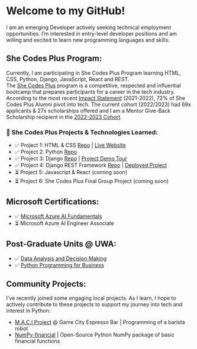 # Welcome to my GitHub!

I am an emerging Developer actively seeking technical employment opportunities. I’m interested in entry-level developer positions and am willing and excited to learn new programming languages and skills.

## She Codes Plus Program:
Currently, I am participating in She Codes Plus Program learning HTML, CSS, Python, Django, JavaScript, React and REST. <br>The [She Codes Plus](https://shecodes.com.au/program/plus/) program is a competitive, respected and influential bootcamp that prepares participants for a career in the tech industry. According to the most recent [Impact Statement](https://shecodes.com.au/impact/) (2021-2022), 72% of She Codes Plus Alumni pivot into tech. The current cohort (2022/2023) had 69x applicants & 27x scholarships offered and I am a Mentor Give-Back Scholarship recipient in the [2022-2023 Cohort](https://shecodes.com.au/blog/introducing-the-she-codes-plus-cohort-for-perth-2022-2023/).

### 🌱 She Codes Plus Projects & Technologies Learned:
- ✅ Project 1: HTML & CSS [Repo](https://github.com/Ms-KL/Ms-KL.github.io) | [Live Website](https://ms-kl.github.io/)
- ✅ Project 2: Python [Repo](https://github.com/Ms-KL/she-codes-python-weather-project-Ms-KL)
- ✅ Project 3: Django [Repo](https://github.com/Ms-KL/she-codes-django-news-project-Ms-KL) | [Project Demo Tour](https://www.loom.com/share/fa6a7813a17f41b69c7a54d8ddf87a7a)
- ✅ Project 4: Django REST Framework [Repo](https://github.com/Ms-KL/she-codes-crowdfunding-api-project-Ms-KL) | [Deployed Project](https://icy-dew-540.fly.dev/)
- ⏳ Project 5: Javascript & React (coming soon)
- ⏳ Project 6: She Codes Plus Final Group Project (coming soon)

## Microsoft Certifications:
- ✅ [Microsoft
Azure AI Fundamentals](https://www.credly.com/badges/cf1a19d2-5f6e-49d2-9524-5eb88053f091/public_url)
- ⏳ Microsoft Azure AI Engineer Associate

## Post-Graduate Units @ UWA:
- ✅ [Data Analysis and Decision Making](https://handbooks.uwa.edu.au/unitdetails?code=MGMT5504)
- ✅ [Python Programming for Business](https://handbooks.uwa.edu.au/unitdetails?code=BUSN5101)

## Community Projects:
I've recently joined some engaging local projects. As I learn, I hope to actively contribute to these projects to support my journey into tech and interest in Python: 
-	[M.A.C.I Project](https://www.linkedin.com/posts/gamecityperth_testing-robotiq-universalrobots-activity-6950223074730348544-gWx0/) @ Game City Espresso Bar | Programming of a barista robot 
-	[NumPy-financial](https://numpy.org/numpy-financial) | Open-Source Python NumPy package of basic financial functions


<!-- ### Connect with me:
- 📧 [Email](mailto:thekristyleigh+githubcontact@gmail.com) -->
<!-- - 💼 [LinkedIn](https://www.linkedin.com/in/kristyleighgray/) -->
